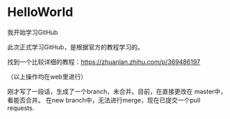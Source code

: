 # HelloWorld
我开始学习GitHub

此次正式学习GitHub，是根据官方的教程学习的。

找到一个比较详细的教程：https://zhuanlan.zhihu.com/p/369486197


（以上操作均在web里进行）

刚才写了一段话，生成了一个branch，未合并。目前，在直接更改在 master中，看能否合并。
在new branch中，无法进行merge，现在已提交一个pull requests.

